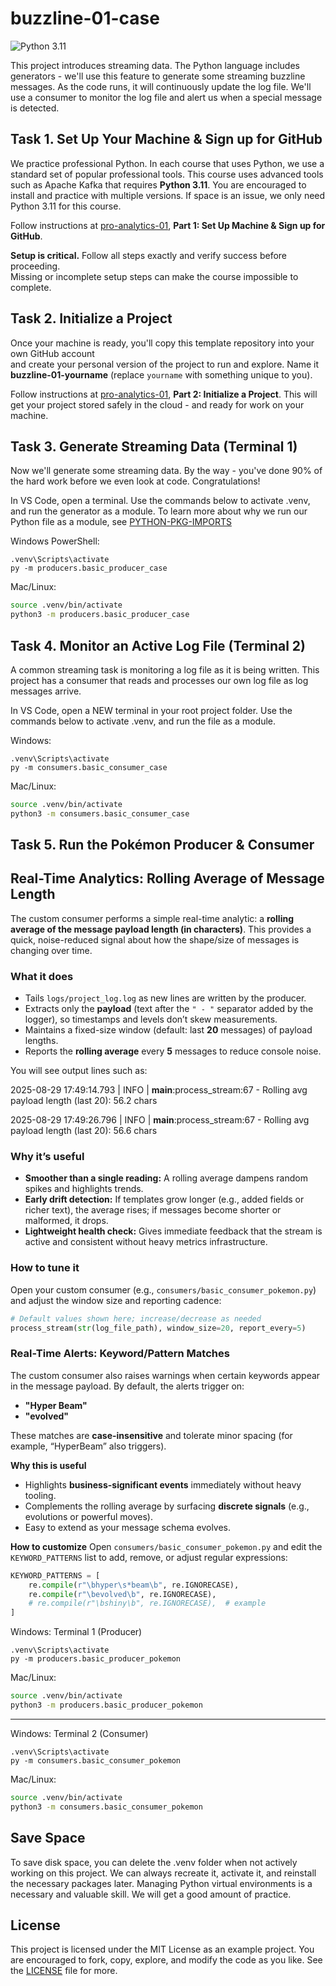 # buzzline-01-case

![Python 3.11](https://img.shields.io/badge/Python-3.11-blue?logo=python&logoColor=white)

This project introduces streaming data. 
The Python language includes generators - we'll use this feature to generate some streaming buzzline messages. 
As the code runs, it will continuously update the log file. 
We'll use a consumer to monitor the log file and alert us when a special message is detected. 

## Task 1. Set Up Your Machine & Sign up for GitHub

We practice professional Python. In each course that uses Python, we use a standard set of popular professional tools. 
This course uses advanced tools such as Apache Kafka that requires **Python 3.11**. 
You are encouraged to install and practice with multiple versions. 
If space is an issue, we only need Python 3.11 for this course. 

Follow instructions at [pro-analytics-01](https://github.com/denisecase/pro-analytics-01), **Part 1: Set Up Machine & Sign up for GitHub**.

**Setup is critical.** Follow all steps exactly and verify success before proceeding.  
Missing or incomplete setup steps can make the course impossible to complete.

## Task 2. Initialize a Project

Once your machine is ready, you'll copy this template repository into your own GitHub account  
and create your personal version of the project to run and explore. 
Name it **buzzline-01-yourname** (replace `yourname` with something unique to you).  

Follow instructions at [pro-analytics-01](https://github.com/denisecase/pro-analytics-01), **Part 2: Initialize a Project**.
This will get your project stored safely in the cloud - and ready for work on your machine. 

## Task 3. Generate Streaming Data (Terminal 1)

Now we'll generate some streaming data. 
By the way - you've done 90% of the hard work before we even look at code. 
Congratulations!

In VS Code, open a terminal.
Use the commands below to activate .venv, and run the generator as a module. 
To learn more about why we run our Python file as a module, see [PYTHON-PKG-IMPORTS](docs/PYTHON-PKG-IMPORTS.md) 

Windows PowerShell:

```shell
.venv\Scripts\activate
py -m producers.basic_producer_case
```

Mac/Linux:
```zsh
source .venv/bin/activate
python3 -m producers.basic_producer_case
```

## Task 4. Monitor an Active Log File (Terminal 2)

A common streaming task is monitoring a log file as it is being written. 
This project has a consumer that reads and processes our own log file as log messages arrive. 

In VS Code, open a NEW terminal in your root project folder. 
Use the commands below to activate .venv, and run the file as a module. 

Windows:
```shell
.venv\Scripts\activate
py -m consumers.basic_consumer_case
```

Mac/Linux:
```zsh
source .venv/bin/activate
python3 -m consumers.basic_consumer_case
```

## Task 5. Run the Pokémon Producer & Consumer

## Real-Time Analytics: Rolling Average of Message Length

The custom consumer performs a simple real-time analytic: a **rolling average of the message payload length (in characters)**. This provides a quick, noise-reduced signal about how the shape/size of messages is changing over time.

### What it does
- Tails `logs/project_log.log` as new lines are written by the producer.
- Extracts only the **payload** (text after the `" - "` separator added by the logger), so timestamps and levels don’t skew measurements.
- Maintains a fixed-size window (default: last **20** messages) of payload lengths.
- Reports the **rolling average** every **5** messages to reduce console noise.

You will see output lines such as:

2025-08-29 17:49:14.793 | INFO     | __main__:process_stream:67 - Rolling avg payload length (last 20): 56.2 chars

2025-08-29 17:49:26.796 | INFO     | __main__:process_stream:67 - Rolling avg payload length (last 20): 56.6 chars

### Why it’s useful
- **Smoother than a single reading:** A rolling average dampens random spikes and highlights trends.
- **Early drift detection:** If templates grow longer (e.g., added fields or richer text), the average rises; if messages become shorter or malformed, it drops.
- **Lightweight health check:** Gives immediate feedback that the stream is active and consistent without heavy metrics infrastructure.

### How to tune it
Open your custom consumer (e.g., `consumers/basic_consumer_pokemon.py`) and adjust the window size and reporting cadence:
```python
# Default values shown here; increase/decrease as needed
process_stream(str(log_file_path), window_size=20, report_every=5)
```

### Real-Time Alerts: Keyword/Pattern Matches

The custom consumer also raises warnings when certain keywords appear in the message payload. By default, the alerts trigger on:

- **"Hyper Beam"**
- **"evolved"**

These matches are **case-insensitive** and tolerate minor spacing (for example, “HyperBeam” also triggers).

**Why this is useful**
- Highlights **business-significant events** immediately without heavy tooling.
- Complements the rolling average by surfacing **discrete signals** (e.g., evolutions or powerful moves).
- Easy to extend as your message schema evolves.

**How to customize**
Open `consumers/basic_consumer_pokemon.py` and edit the `KEYWORD_PATTERNS` list to add, remove, or adjust regular expressions:
```python
KEYWORD_PATTERNS = [
    re.compile(r"\bhyper\s*beam\b", re.IGNORECASE),
    re.compile(r"\bevolved\b", re.IGNORECASE),
    # re.compile(r"\bshiny\b", re.IGNORECASE),  # example
]
```


Windows: Terminal 1 (Producer)
```shell
.venv\Scripts\activate
py -m producers.basic_producer_pokemon
```

Mac/Linux:
```zsh
source .venv/bin/activate
python3 -m producers.basic_producer_pokemon
```

---

Windows: Terminal 2 (Consumer)
```shell
.venv\Scripts\activate
py -m consumers.basic_consumer_pokemon
```

Mac/Linux:
```zsh
source .venv/bin/activate
python3 -m consumers.basic_consumer_pokemon
```

## Save Space
To save disk space, you can delete the .venv folder when not actively working on this project.
We can always recreate it, activate it, and reinstall the necessary packages later. 
Managing Python virtual environments is a necessary and valuable skill. 
We will get a good amount of practice. 

## License
This project is licensed under the MIT License as an example project. 
You are encouraged to fork, copy, explore, and modify the code as you like. 
See the [LICENSE](LICENSE.txt) file for more.
